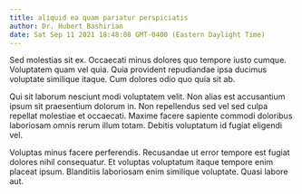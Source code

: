 ```yaml
---
title: aliquid ea quam pariatur perspiciatis
author: Dr. Hubert Bashirian
date: Sat Sep 11 2021 18:48:08 GMT-0400 (Eastern Daylight Time)
---
```

Sed molestias sit ex. Occaecati minus dolores quo tempore iusto cumque. Voluptatem quam vel quia. Quia provident repudiandae ipsa ducimus voluptate similique itaque. Cum dolores odio quo quia sit ab.

 Qui sit laborum nesciunt modi voluptatem velit. Non alias est accusantium ipsum sit praesentium dolorum in. Non repellendus sed vel sed culpa repellat molestiae et occaecati. Maxime facere sapiente commodi doloribus laboriosam omnis rerum illum totam. Debitis voluptatum id fugiat eligendi vel.

 Voluptas minus facere perferendis. Recusandae ut error tempore est fugiat dolores nihil consequatur. Et voluptas voluptatum itaque tempore enim placeat ipsum. Blanditiis laboriosam enim similique voluptate. Quasi labore aut.